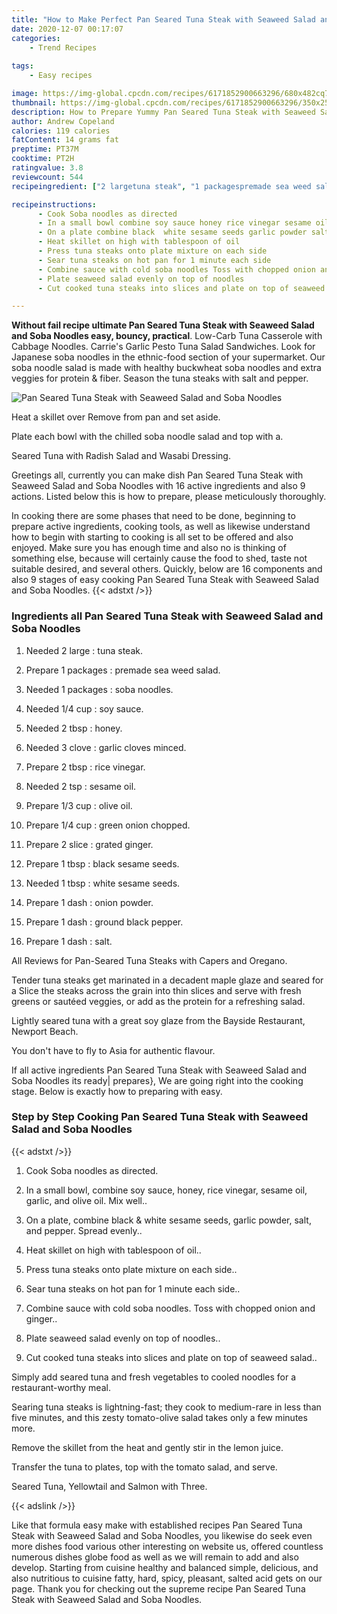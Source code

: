```yaml
---
title: "How to Make Perfect Pan Seared Tuna Steak with Seaweed Salad and Soba Noodles"
date: 2020-12-07 00:17:07
categories:
    - Trend Recipes
    
tags:
    - Easy recipes

image: https://img-global.cpcdn.com/recipes/6171852900663296/680x482cq70/pan-seared-tuna-steak-with-seaweed-salad-and-soba-noodles-recipe-main-photo.jpg
thumbnail: https://img-global.cpcdn.com/recipes/6171852900663296/350x250cq70/pan-seared-tuna-steak-with-seaweed-salad-and-soba-noodles-recipe-main-photo.jpg
description: How to Prepare Yummy Pan Seared Tuna Steak with Seaweed Salad and Soba Noodles with 16 ingredients and 9 stages of easy cooking.
author: Andrew Copeland
calories: 119 calories
fatContent: 14 grams fat
preptime: PT37M
cooktime: PT2H
ratingvalue: 3.8
reviewcount: 544
recipeingredient: ["2 largetuna steak", "1 packagespremade sea weed salad", "1 packagessoba noodles", "1/4 cupsoy sauce", "2 tbsphoney", "3 clovegarlic cloves minced", "2 tbsprice vinegar", "2 tspsesame oil", "1/3 cupolive oil", "1/4 cupgreen onion chopped", "2 slicegrated ginger", "1 tbspblack sesame seeds", "1 tbspwhite sesame seeds", "1 dashonion powder", "1 dashground black pepper", "1 dashsalt"]

recipeinstructions: 
      - Cook Soba noodles as directed 
      - In a small bowl combine soy sauce honey rice vinegar sesame oil garlic and olive oil Mix well 
      - On a plate combine black  white sesame seeds garlic powder salt and pepper Spread evenly 
      - Heat skillet on high with tablespoon of oil 
      - Press tuna steaks onto plate mixture on each side 
      - Sear tuna steaks on hot pan for 1 minute each side 
      - Combine sauce with cold soba noodles Toss with chopped onion and ginger 
      - Plate seaweed salad evenly on top of noodles 
      - Cut cooked tuna steaks into slices and plate on top of seaweed salad

---
```




**Without fail recipe ultimate Pan Seared Tuna Steak with Seaweed Salad and Soba Noodles easy, bouncy, practical**. Low-Carb Tuna Casserole with Cabbage Noodles. Carrie&#39;s Garlic Pesto Tuna Salad Sandwiches. Look for Japanese soba noodles in the ethnic-food section of your supermarket. Our soba noodle salad is made with healthy buckwheat soba noodles and extra veggies for protein &amp; fiber. Season the tuna steaks with salt and pepper.


![Pan Seared Tuna Steak with Seaweed Salad and Soba Noodles](https://img-global.cpcdn.com/recipes/6171852900663296/680x482cq70/pan-seared-tuna-steak-with-seaweed-salad-and-soba-noodles-recipe-main-photo.jpg "Pan Seared Tuna Steak with Seaweed Salad and Soba Noodles")



Heat a skillet over Remove from pan and set aside.

Plate each bowl with the chilled soba noodle salad and top with a.

Seared Tuna with Radish Salad and Wasabi Dressing.


Greetings all, currently you can make dish Pan Seared Tuna Steak with Seaweed Salad and Soba Noodles with 16 active ingredients and also 9 actions. Listed below this is how to prepare, please meticulously thoroughly.

In cooking there are some phases that need to be done, beginning to prepare active ingredients, cooking tools, as well as likewise understand how to begin with starting to cooking is all set to be offered and also enjoyed. Make sure you has enough time and also no is thinking of something else, because will certainly cause the food to shed, taste not suitable desired, and several others. Quickly, below are 16 components and also 9 stages of easy cooking Pan Seared Tuna Steak with Seaweed Salad and Soba Noodles.
{{< adstxt />}}

### Ingredients all Pan Seared Tuna Steak with Seaweed Salad and Soba Noodles


1. Needed 2 large : tuna steak.

1. Prepare 1 packages : premade sea weed salad.

1. Needed 1 packages : soba noodles.

1. Needed 1/4 cup : soy sauce.

1. Needed 2 tbsp : honey.

1. Needed 3 clove : garlic cloves minced.

1. Prepare 2 tbsp : rice vinegar.

1. Needed 2 tsp : sesame oil.

1. Prepare 1/3 cup : olive oil.

1. Prepare 1/4 cup : green onion chopped.

1. Prepare 2 slice : grated ginger.

1. Prepare 1 tbsp : black sesame seeds.

1. Needed 1 tbsp : white sesame seeds.

1. Prepare 1 dash : onion powder.

1. Prepare 1 dash : ground black pepper.

1. Prepare 1 dash : salt.


All Reviews for Pan-Seared Tuna Steaks with Capers and Oregano.

Tender tuna steaks get marinated in a decadent maple glaze and seared for a Slice the steaks across the grain into thin slices and serve with fresh greens or sautéed veggies, or add as the protein for a refreshing salad.

Lightly seared tuna with a great soy glaze from the Bayside Restaurant, Newport Beach.

You don&#39;t have to fly to Asia for authentic flavour.


If all active ingredients Pan Seared Tuna Steak with Seaweed Salad and Soba Noodles its ready| prepares}, We are going right into the cooking stage. Below is exactly how to preparing with easy.

### Step by Step Cooking Pan Seared Tuna Steak with Seaweed Salad and Soba Noodles

{{< adstxt />}}


1. Cook Soba noodles as directed.



1. In a small bowl, combine soy sauce, honey, rice vinegar, sesame oil, garlic, and olive oil. Mix well..



1. On a plate, combine black &amp; white sesame seeds, garlic powder, salt, and pepper. Spread evenly..



1. Heat skillet on high with tablespoon of oil..



1. Press tuna steaks onto plate mixture on each side..



1. Sear tuna steaks on hot pan for 1 minute each side..



1. Combine sauce with cold soba noodles. Toss with chopped onion and ginger..



1. Plate seaweed salad evenly on top of noodles..



1. Cut cooked tuna steaks into slices and plate on top of seaweed salad..




Simply add seared tuna and fresh vegetables to cooled noodles for a restaurant-worthy meal.

Searing tuna steaks is lightning-fast; they cook to medium-rare in less than five minutes, and this zesty tomato-olive salad takes only a few minutes more.

Remove the skillet from the heat and gently stir in the lemon juice.

Transfer the tuna to plates, top with the tomato salad, and serve.

Seared Tuna, Yellowtail and Salmon with Three.


{{< adslink />}}

Like that formula easy make with established recipes Pan Seared Tuna Steak with Seaweed Salad and Soba Noodles, you likewise do seek even more dishes food various other interesting on website us, offered countless numerous dishes globe food as well as we will remain to add and also develop. Starting from cuisine healthy and balanced simple, delicious, and also nutritious to cuisine fatty, hard, spicy, pleasant, salted acid gets on our page. Thank you for checking out the supreme recipe Pan Seared Tuna Steak with Seaweed Salad and Soba Noodles.
